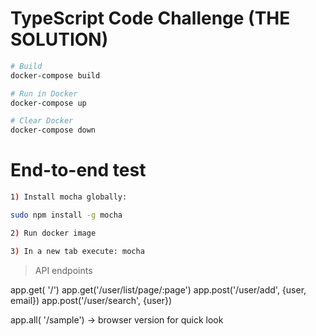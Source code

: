 # TypeScript Code Challenge (THE SOLUTION)


```bash
# Build
docker-compose build

# Run in Docker
docker-compose up

# Clear Docker
docker-compose down
```


# End-to-end test
```bash
1) Install mocha globally:

sudo npm install -g mocha

2) Run docker image

3) In a new tab execute: mocha
```


> API endpoints

app.get( '/')
app.get('/user/list/page/:page')
app.post('/user/add', {user, email})
app.post('/user/search', {user})

app.all( '/sample') -> browser version for quick look
